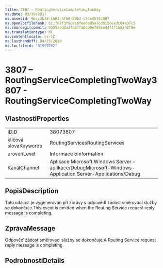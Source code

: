 ```yaml
---
title: 3807 – RoutingServiceCompletingTwoWay
ms.date: 03/30/2017
ms.assetid: 9bcc3b48-1b84-4fb0-89b2-c54e45304007
ms.openlocfilehash: 611f67f3f6cec8fee0ad5a76d8158eedc04a37c5
ms.sourcegitcommit: 9b552addadfb57fab0b9e7852ed4f1f1b8a42f8e
ms.translationtype: MT
ms.contentlocale: cs-CZ
ms.lasthandoff: 04/23/2019
ms.locfileid: "61999762"
---
```

# <a name="3807---routingservicecompletingtwoway"></a><span data-ttu-id="4d34f-102">3807 – RoutingServiceCompletingTwoWay</span><span class="sxs-lookup"><span data-stu-id="4d34f-102">3807 - RoutingServiceCompletingTwoWay</span></span>
## <a name="properties"></a><span data-ttu-id="4d34f-103">Vlastnosti</span><span class="sxs-lookup"><span data-stu-id="4d34f-103">Properties</span></span>  
  
|||  
|-|-|  
|<span data-ttu-id="4d34f-104">ID</span><span class="sxs-lookup"><span data-stu-id="4d34f-104">ID</span></span>|<span data-ttu-id="4d34f-105">3807</span><span class="sxs-lookup"><span data-stu-id="4d34f-105">3807</span></span>|  
|<span data-ttu-id="4d34f-106">klíčová slova</span><span class="sxs-lookup"><span data-stu-id="4d34f-106">Keywords</span></span>|<span data-ttu-id="4d34f-107">RoutingServices</span><span class="sxs-lookup"><span data-stu-id="4d34f-107">RoutingServices</span></span>|  
|<span data-ttu-id="4d34f-108">úroveň</span><span class="sxs-lookup"><span data-stu-id="4d34f-108">Level</span></span>|<span data-ttu-id="4d34f-109">Informace o</span><span class="sxs-lookup"><span data-stu-id="4d34f-109">Information</span></span>|  
|<span data-ttu-id="4d34f-110">Kanál</span><span class="sxs-lookup"><span data-stu-id="4d34f-110">Channel</span></span>|<span data-ttu-id="4d34f-111">Aplikace Microsoft Windows Server – aplikace/Debug</span><span class="sxs-lookup"><span data-stu-id="4d34f-111">Microsoft-Windows-Application Server-Applications/Debug</span></span>|  
  
## <a name="description"></a><span data-ttu-id="4d34f-112">Popis</span><span class="sxs-lookup"><span data-stu-id="4d34f-112">Description</span></span>  
 <span data-ttu-id="4d34f-113">Tato událost je vygenerován při zprávy s odpovědí žádost směrovací služby se dokončuje.</span><span class="sxs-lookup"><span data-stu-id="4d34f-113">This event is emitted when the Routing Service request reply message is completing.</span></span>  
  
## <a name="message"></a><span data-ttu-id="4d34f-114">Zpráva</span><span class="sxs-lookup"><span data-stu-id="4d34f-114">Message</span></span>  
 <span data-ttu-id="4d34f-115">Odpověď žádost směrovací služby se dokončuje.</span><span class="sxs-lookup"><span data-stu-id="4d34f-115">A Routing Service request reply message is completing.</span></span>  
  
## <a name="details"></a><span data-ttu-id="4d34f-116">Podrobnosti</span><span class="sxs-lookup"><span data-stu-id="4d34f-116">Details</span></span>
